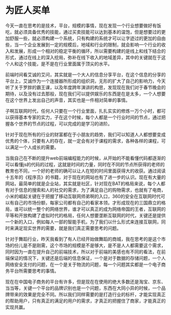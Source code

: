 # 为匠人买单

今天一直在思考的是技术，平台，规模的事情，现在发现一个行业想要做好有饭吃，就必须具备优秀的技能，通过买卖技能可以达到基本的温饱，但是想要过的更加舒服一些，就必须构建一个系统，只有构建的系统才可以让字迹过的更加的自由些，当一个企业发展到一定的规模后，地域和行业的限制，就会影响一个行业的收入和发展，形成一个相对的稳定平衡的循环，所以需要构建的是线上和线下结合的形式，通过在线上的深入挖局，弥补在线下收入的地域差异，其中的关键就在于这个人和这个技能，是不是在行业里面属于顶尖的水平。

前端时间看艾诚的艾问，其实就是一个大人的信息分享平台，在这个信息的分享的平台上，艾诚作为一个连接器所形成的组织洞，无形的扩大了自己的影响力，今天听了关于罗胖的霸王课，以及年度跨年演讲的构思，发现现在我们对于春节晚会的期待，以及没有过去那般，现在我们可以提供娱乐的东西是在是太多，一个人想要在这个世界上发出自己的声音，其实也是一件相对简单的事情。

子啊互联网时代，任何人只要在一个行业里面，扎扎实实的修炼一万个小时，都可以获得基本专家的实力，子在这个时候，每个人都是一个行业时间的节点，通过把握各个世界的节点的过程，可以完成的是学习的进阶。

针对于现在所有的行业的财富都在于小朋友的趋势，我们可以知道人人都想要变成优秀的个体，只要有人的存在，就一定会有对于课程的需求，各种各样的课程，可以满足一个人成长的需要。

当我自己在不断的提升web前端编程能力的时候，从开始的不能看懂代码都逐渐的可以看懂js的代码的过程，这就是时间的力量，同时在不同的节点所获得的老师的教育也不同，一个好的老师的确可以让人在短的时间里面获得大的收获。通过阅读十五年的《程序员》的书籍，对于现在的网站也有了进一步的认识。现在有大量的网站，最简单的就是企业站，其实就是社区，针对现在BAT的格局来说，每个人都有对于信息的搜索和人的社交的需求，为了满足自己的购物需求，也就有了电商，小米的崛起关键在于把握了移动互联网师弟啊的入口，360的安全在互联网时代可以有自己的市场份额，每家公司都有自己的看家本领。才形成现在的三国鼎立的格局，谁可以统一整个的网络世界，谁才可以真正的成为网络帝国的王者，互联网的平等和开放构建了虚拟时代的格局，任何人想要垄断互联网的时代，关键还是提供一个新的入口，例如每人一部的智能手机，为了我们以什么形式来连接互联网，同时来满足现实世界的需要，就是我们真正需要思考的问题。

针对于舞蹈行业，昨天我看到了有人已经开始做舞蹈的商城，我在思考的是这个市场的份儿是不是刚需，这个市场的规模是不是够大，是不是人人都需要这个需求，同时因为一直在提升自己的前端技术，所以对于前端的美感也有不同的看法，在前端保证的情况下，关键还是后端的信息保证，一个是对于数据的存储问题，一个人网络安全支付的问题，在一个是关于物流的问题，每一个问题其实都是一个电子商务平台所需要思考的事情。

现在在中国电子商务的平台有许多，但是现在在使用的绝大多数还是淘宝、京东、当当等，关键一个平台的品牌识别也是一个问题，东西在大同小异的时候，一个品牌带来的效果是完全不同。所以我们同样需要的是打造行业的标杆，才能实现真正的帮助用户，只有真正的满足的用户的需求，才真正的把握住了商家，才能真正的实现共赢。
